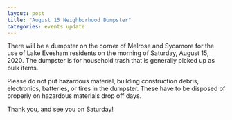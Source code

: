 ```yaml
---
layout: post
title: "August 15 Neighborhood Dumpster"
categories: events update
---
```


There will be a dumpster on the corner of Melrose and Sycamore for the use of Lake Evesham residents on the morning of Saturday, August 15, 2020. The dumpster is for household trash that is generally picked up as bulk items.

Please do not put hazardous material, building construction debris, electronics, batteries, or tires in the dumpster. These have to be disposed of properly on hazardous materials drop off days.

Thank you, and see you on Saturday!
